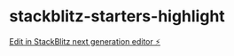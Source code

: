 # stackblitz-starters-highlight

[Edit in StackBlitz next generation editor ⚡️](https://stackblitz.com/~/github.com/AnatolyOsovitny/stackblitz-starters-highlight)